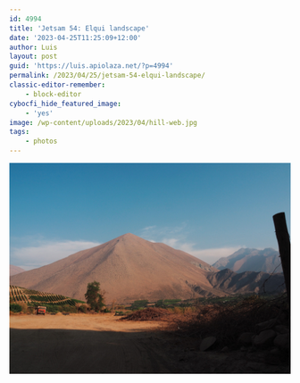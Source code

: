 ```yaml
---
id: 4994
title: 'Jetsam 54: Elqui landscape'
date: '2023-04-25T11:25:09+12:00'
author: Luis
layout: post
guid: 'https://luis.apiolaza.net/?p=4994'
permalink: /2023/04/25/jetsam-54-elqui-landscape/
classic-editor-remember:
    - block-editor
cybocfi_hide_featured_image:
    - 'yes'
image: /wp-content/uploads/2023/04/hill-web.jpg
tags:
    - photos
---
```


![Steep hill surrounded by crops and bare soil, with a blue sky and a red truck + Kodak Ektachrome 100 simulation, Valle del Elqui.](/assets/images/hill_elqui.jpg)
